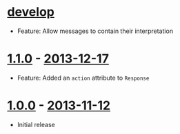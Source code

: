 # [develop](https://github.com/mojolingo/adam_signals)
  * Feature: Allow messages to contain their interpretation

# [1.1.0](https://github.com/mojolingo/adam_signals/compare/v1.0.0...v1.1.0) - [2013-12-17](https://rubygems.org/gems/adam_signals/versions/1.1.0)
  * Feature: Added an `action` attribute to `Response`

# [1.0.0](https://github.com/mojolingo/adam_signals/compare/c05b045f041eb8e0364e8348e9e6fc868462cf40...v1.0.0) - [2013-11-12](https://rubygems.org/gems/adam_signals/versions/1.0.0)
  * Initial release
